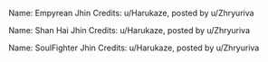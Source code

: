Name: Empyrean Jhin
Credits: u/Harukaze, posted by u/Zhryuriva

Name: Shan Hai Jhin
Credits: u/Harukaze, posted by u/Zhryuriva

Name: SoulFighter Jhin
Credits: u/Harukaze, posted by u/Zhryuriva

